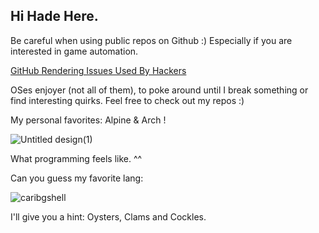 ## Hi Hade Here.

Be careful when using public repos on Github :)
Especially if you are interested in game automation. 

[GitHub Rendering Issues Used By Hackers](https://github.com/community/community/discussions/151605) 

OSes enjoyer (not all of them), to poke around until I break something or find interesting quirks. 
Feel free to check out my repos :)

My personal favorites: Alpine & Arch ! 

![Untitled design(1)](https://github.com/user-attachments/assets/cc40710e-45e0-422b-92af-19d831503543)

What programming feels like. ^^ 

Can you guess my favorite lang:

![caribgshell](https://github.com/user-attachments/assets/78096593-05cb-49ba-b3c9-8e9260c7bde4)

I'll give you a hint: Oysters, Clams and Cockles. 

###
